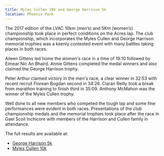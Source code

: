 ```yaml
---
title: Myles Cullen 10k and George Harrison 5k
location: Phoenix Park
---
```

The 2017 edition of the LVAC 10km (men’s) and 5Km (women’s) championship took
place in perfect conditions on the Acres lap. The club championship, which
incorporates the Myles Cullen and George Harrison memorial trophies was a
keenly contested event with many battles taking places in both races.

Aileen Gittens led home the women's race in a time of 19:10 followed by 
Eimear Nic An Bhaird. Annie Gittens completed the medal winners and also
claimed the George Harrison trophy.

Peter Arthur claimed victory in the men's race, a clear winner in 32:53 with
recent recruit Florean Bogdan second in 34:26. Ciaran Reilly took a break
from marathon training to finish third in 35:09. Anthony McMahon was the
winner of the Myles Cullen trophy.

Well done to all new members who competed the tough lap and some fine
performances were evident in both races. Presentations of the club championship
medals and the memorial trophies took place after the race in Gael Scoil
Inchicore with members of the Harrison and Cullen family in attendance.

The full results are available at:

- [George Harrison 5k](/races/2017-09-17-george-harrison-5k/)
- [Myles Cullen 10k](/races/2017-09-17-myles-cullen-10k/)
